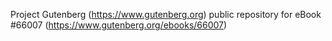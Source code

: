 Project Gutenberg (https://www.gutenberg.org) public repository for
eBook #66007 (https://www.gutenberg.org/ebooks/66007)
